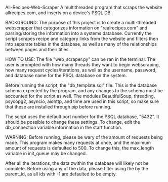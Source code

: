 All-Recipes-Web-Scraper
A multithreaded program that scraps the website allrecipes.com, and inserts on a device's PSQL DB.

BACKGROUND:
The purpose of this project is to create a multi-threaded webscrapper that categorizes information on "realrecipes.com" and parsing/storing the information into a systems database. Currently the script scrapes recipe and category links from the website and filters then into separate tables in the database, as well as many of the relationships between pages and their titles.

HOW TO USE:
The file "web_scraper.py" can be ran in the terminal. The user is prompted with how many threads they want to begin webscraping, how many request cycles/iterations, as well as the username, password, and database name for the PSQL database on the system.

Before running the script, the "db_template.sql" file. This is the database schema expected by the program, and any changes to the schema must be accounted for the script as well. The modules BeautifulSoup, threading, psycopg2, asyncio, aiohttp, and time are used in this script, so make sure that these are installed through pip before running.

The script uses the default port number for the PSQL database, "5432". It should be possible to change these settings. To change, edit the db_connection variable information in the start function.

WARNING:
Before running, please be wary of the amount of requests being made. This program makes many requests at once, and the maximum amount of requests is defaulted to 500. To change this, the max_length variable in init_queue may be changed.

After all the iterations, the data zwithin the database will likely not be complete. Before using any of the data, please filter using the by the parent_id, as all ids with -1 are defaulted to be empty.